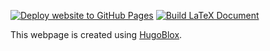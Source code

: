 [![Deploy website to GitHub Pages](https://github.com/Hmegh/hmegh.github.io/actions/workflows/publish.yaml/badge.svg)](https://github.com/Hmegh/hmegh.github.io/actions/workflows/publish.yaml)  [![Build LaTeX Document](https://github.com/Hmegh/hmegh.github.io/actions/workflows/makecv.yml/badge.svg)](https://github.com/Hmegh/hmegh.github.io/actions/workflows/makecv.yml)

This webpage is created using [HugoBlox](https://hugoblox.com/).